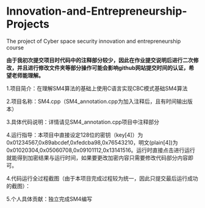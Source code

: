 # Innovation-and-Entrepreneurship-Projects
The project of Cyber space security innovation and entrepreneurship course

**由于我初次提交项目时代码中的注释部分较少，因此在作业提交说明后进行二次修改，并且进行修改文件夹等部分操作可能会影响github网站提交时间的认证，希望老师能理解。**

1.项目简介：在理解SM4算法的基础上使用C语言实现CBC模式基础SM4算法

2.项目名称：SM4.cpp（SM4_annotation.cpp为加入注释后，且有时间输出版本）

3.具体代码说明：详情请见SM4_annotation.cpp项目中注释部分

4.运行指导：本项目中直接设定128位的密钥（key[4]）为0x01234567,0x89abcdef,0xfedcba98,0x76543210，明文(plain[4])为0x01020304,0x05060708,0x09101112,0x13141516。运行时直接点击进行运行就能得到加密结果与运行时间，如果要更改加密内容只需要修改代码部分内容即可。

4.代码运行全过程截图（由于本项目完成过程较为统一，因此只提交最后运行成功的截图）：

5.个人具体贡献：独立完成SM4编写
